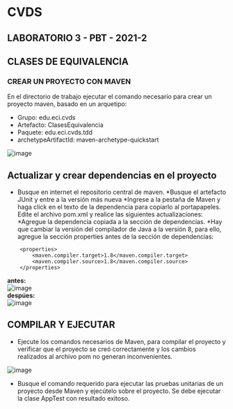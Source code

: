 # CVDS
## LABORATORIO 3 - PBT - 2021-2
## CLASES DE EQUIVALENCIA

### CREAR UN PROYECTO CON MAVEN
En el directorio de trabajo ejecutar el comando necesario para crear un proyecto maven, basado en un arquetipo: <br>
* Grupo: edu.eci.cvds
* Artefacto: ClasesEquivalencia
* Paquete: edu.eci.cvds.tdd
* archetypeArtifactId: maven-archetype-quickstart

![image](https://user-images.githubusercontent.com/54339107/131944387-713d8513-426e-416f-9b43-6097f1d786b6.png)

## Actualizar y crear dependencias en el proyecto

* Busque en internet el repositorio central de maven.
*Busque el artefacto JUnit y entre a la versión más nueva
*Ingrese a la pestaña de Maven y haga click en el texto de la dependencia para copiarlo al portapapeles.
Edite el archivo pom.xml y realice las siguientes actualizaciones:
*Agregue la dependencia copiada a la sección de dependencias.
*Hay que cambiar la versión del compilador de Java a la versión 8, para ello, agregue la sección properties antes de la sección de dependencias:
~~~
    <properties>
        <maven.compiler.target>1.8</maven.compiler.target>
        <maven.compiler.source>1.8</maven.compiler.source>
    </properties>
~~~
**antes:** <br>
![image](https://user-images.githubusercontent.com/54339107/131945152-70da545a-cb69-4e65-875a-3365a4e2cb90.png)<br>
**despúes:**<br>
![image](https://user-images.githubusercontent.com/54339107/131945602-0c977d69-96da-485d-8d7d-4672cc7af3c9.png)

## COMPILAR Y EJECUTAR

* Ejecute los comandos necesarios de Maven, para compilar el proyecto y verificar que el proyecto se creó correctamente y los cambios realizados al archivo pom no generan inconvenientes.


![image](https://user-images.githubusercontent.com/54339107/131946130-0c56b702-f57f-4583-99eb-96442d8b212b.png)


* Busque el comando requerido para ejecutar las pruebas unitarias de un proyecto desde Maven y ejecútelo sobre el proyecto. Se debe ejecutar la clase AppTest con resultado exitoso.
